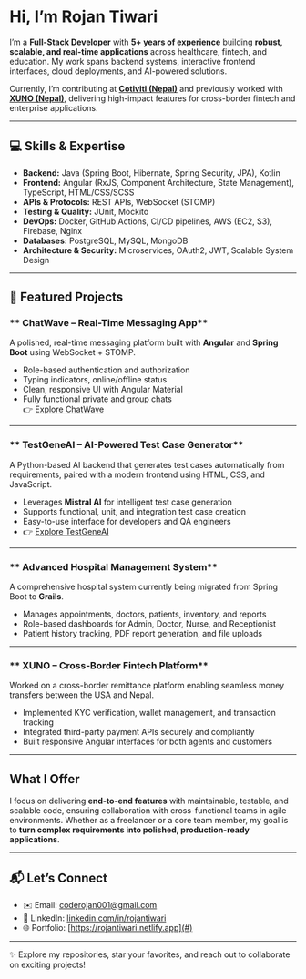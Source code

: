 #  Hi, I’m Rojan Tiwari

I’m a **Full-Stack Developer** with **5+ years of experience** building **robust, scalable, and real-time applications** across healthcare, fintech, and education. My work spans backend systems, interactive frontend interfaces, cloud deployments, and AI-powered solutions.  

Currently, I’m contributing at **[Cotiviti (Nepal)](https://www.cotiviti.com.np)** and previously worked with **[XUNO (Nepal)](https://nepal.xuno.co)**, delivering high-impact features for cross-border fintech and enterprise applications.

---

## 💻 Skills & Expertise
- **Backend:** Java (Spring Boot, Hibernate, Spring Security, JPA), Kotlin  
- **Frontend:** Angular (RxJS, Component Architecture, State Management), TypeScript, HTML/CSS/SCSS  
- **APIs & Protocols:** REST APIs, WebSocket (STOMP)  
- **Testing & Quality:** JUnit, Mockito  
- **DevOps:** Docker, GitHub Actions, CI/CD pipelines, AWS (EC2, S3), Firebase, Nginx  
- **Databases:** PostgreSQL, MySQL, MongoDB  
- **Architecture & Security:** Microservices, OAuth2, JWT, Scalable System Design  

---

## 🌟 Featured Projects

### ** ChatWave – Real-Time Messaging App**
A polished, real-time messaging platform built with **Angular** and **Spring Boot** using WebSocket + STOMP.  
- Role-based authentication and authorization  
- Typing indicators, online/offline status  
- Clean, responsive UI with Angular Material  
- Fully functional private and group chats  
👉 [Explore ChatWave](https://github.com/rojan-tiwari/ChatWave)

---

### ** TestGeneAI – AI-Powered Test Case Generator**
A Python-based AI backend that generates test cases automatically from requirements, paired with a modern frontend using HTML, CSS, and JavaScript.  
- Leverages **Mistral AI** for intelligent test case generation  
- Supports functional, unit, and integration test case creation  
- Easy-to-use interface for developers and QA engineers
- 👉 [Explore TestGeneAI](https://github.com/rojan-tiwari/TestGeneAI)

---

### ** Advanced Hospital Management System**
A comprehensive hospital system currently being migrated from Spring Boot to **Grails**.  
- Manages appointments, doctors, patients, inventory, and reports  
- Role-based dashboards for Admin, Doctor, Nurse, and Receptionist  
- Patient history tracking, PDF report generation, and file uploads  

---

### ** XUNO – Cross-Border Fintech Platform**
Worked on a cross-border remittance platform enabling seamless money transfers between the USA and Nepal.  
- Implemented KYC verification, wallet management, and transaction tracking  
- Integrated third-party payment APIs securely and compliantly  
- Built responsive Angular interfaces for both agents and customers  

---

##  What I Offer
I focus on delivering **end-to-end features** with maintainable, testable, and scalable code, ensuring collaboration with cross-functional teams in agile environments. Whether as a freelancer or a core team member, my goal is to **turn complex requirements into polished, production-ready applications**.  

---

## 📬 Let’s Connect
- ✉️ Email: [coderojan001@gmail.com](mailto:coderojan001@gmail.com)  
- 💼 LinkedIn: [linkedin.com/in/rojantiwari](https://www.linkedin.com/in/rojantiwari/)  
- 🌐 Portfolio: [https://rojantiwari.netlify.app](#)  

---

✨ Explore my repositories, star your favorites, and reach out to collaborate on exciting projects!

